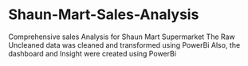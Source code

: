 # Shaun-Mart-Sales-Analysis
Comprehensive sales Analysis for Shaun Mart Supermarket
The Raw Uncleaned data was cleaned and transformed using PowerBi
Also, the dashboard and Insight were created using PowerBi
